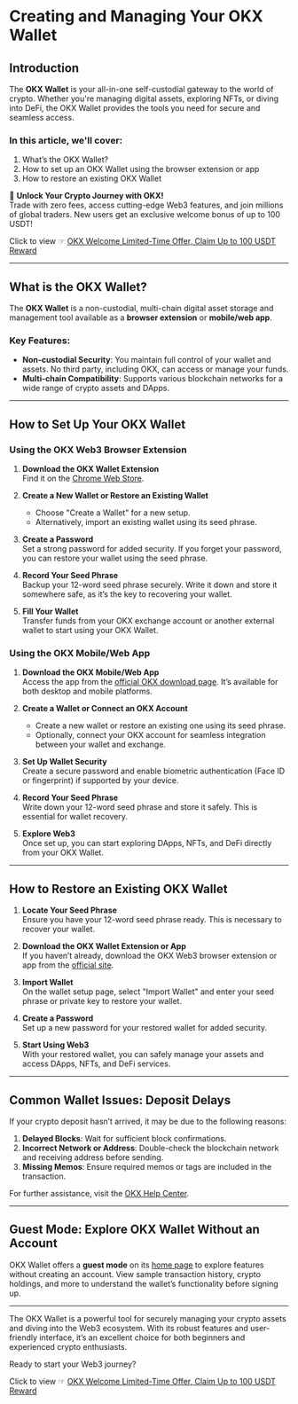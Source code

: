 # Creating and Managing Your OKX Wallet

## Introduction

The **OKX Wallet** is your all-in-one self-custodial gateway to the world of crypto. Whether you're managing digital assets, exploring NFTs, or diving into DeFi, the OKX Wallet provides the tools you need for secure and seamless access.

### In this article, we'll cover:

1. What’s the OKX Wallet?
2. How to set up an OKX Wallet using the browser extension or app
3. How to restore an existing OKX Wallet

🚀 **Unlock Your Crypto Journey with OKX!**  
Trade with zero fees, access cutting-edge Web3 features, and join millions of global traders. New users get an exclusive welcome bonus of up to 100 USDT!  

Click to view ☞ [OKX Welcome Limited-Time Offer, Claim Up to 100 USDT Reward](https://bit.ly/OKXe)

---

## What is the OKX Wallet?

The **OKX Wallet** is a non-custodial, multi-chain digital asset storage and management tool available as a **browser extension** or **mobile/web app**. 

### Key Features:

- **Non-custodial Security**: You maintain full control of your wallet and assets. No third party, including OKX, can access or manage your funds.
- **Multi-chain Compatibility**: Supports various blockchain networks for a wide range of crypto assets and DApps.

---

## How to Set Up Your OKX Wallet

### Using the OKX Web3 Browser Extension

1. **Download the OKX Wallet Extension**  
   Find it on the [Chrome Web Store](https://chrome.google.com/webstore/detail/okx-wallet/mcohilncbfahbmgdjkbpemcciiolgcge).

2. **Create a New Wallet or Restore an Existing Wallet**  
   - Choose "Create a Wallet" for a new setup.  
   - Alternatively, import an existing wallet using its seed phrase.

3. **Create a Password**  
   Set a strong password for added security. If you forget your password, you can restore your wallet using the seed phrase.

4. **Record Your Seed Phrase**  
   Backup your 12-word seed phrase securely. Write it down and store it somewhere safe, as it’s the key to recovering your wallet.

5. **Fill Your Wallet**  
   Transfer funds from your OKX exchange account or another external wallet to start using your OKX Wallet.

### Using the OKX Mobile/Web App

1. **Download the OKX Mobile/Web App**  
   Access the app from the [official OKX download page](https://bit.ly/OKXe). It’s available for both desktop and mobile platforms.

2. **Create a Wallet or Connect an OKX Account**  
   - Create a new wallet or restore an existing one using its seed phrase.  
   - Optionally, connect your OKX account for seamless integration between your wallet and exchange.

3. **Set Up Wallet Security**  
   Create a secure password and enable biometric authentication (Face ID or fingerprint) if supported by your device.

4. **Record Your Seed Phrase**  
   Write down your 12-word seed phrase and store it safely. This is essential for wallet recovery.

5. **Explore Web3**  
   Once set up, you can start exploring DApps, NFTs, and DeFi directly from your OKX Wallet.

---

## How to Restore an Existing OKX Wallet

1. **Locate Your Seed Phrase**  
   Ensure you have your 12-word seed phrase ready. This is necessary to recover your wallet.

2. **Download the OKX Wallet Extension or App**  
   If you haven’t already, download the OKX Web3 browser extension or app from the [official site](https://bit.ly/OKXe).

3. **Import Wallet**  
   On the wallet setup page, select "Import Wallet" and enter your seed phrase or private key to restore your wallet.

4. **Create a Password**  
   Set up a new password for your restored wallet for added security.

5. **Start Using Web3**  
   With your restored wallet, you can safely manage your assets and access DApps, NFTs, and DeFi services.

---

## Common Wallet Issues: Deposit Delays

If your crypto deposit hasn’t arrived, it may be due to the following reasons:

1. **Delayed Blocks**: Wait for sufficient block confirmations.  
2. **Incorrect Network or Address**: Double-check the blockchain network and receiving address before sending.  
3. **Missing Memos**: Ensure required memos or tags are included in the transaction.

For further assistance, visit the [OKX Help Center](https://bit.ly/OKXe).

---

## Guest Mode: Explore OKX Wallet Without an Account

OKX Wallet offers a **guest mode** on its [home page](https://bit.ly/OKXe) to explore features without creating an account. View sample transaction history, crypto holdings, and more to understand the wallet’s functionality before signing up.

---

The OKX Wallet is a powerful tool for securely managing your crypto assets and diving into the Web3 ecosystem. With its robust features and user-friendly interface, it’s an excellent choice for both beginners and experienced crypto enthusiasts.

Ready to start your Web3 journey?  

Click to view ☞ [OKX Welcome Limited-Time Offer, Claim Up to 100 USDT Reward](https://bit.ly/OKXe)
